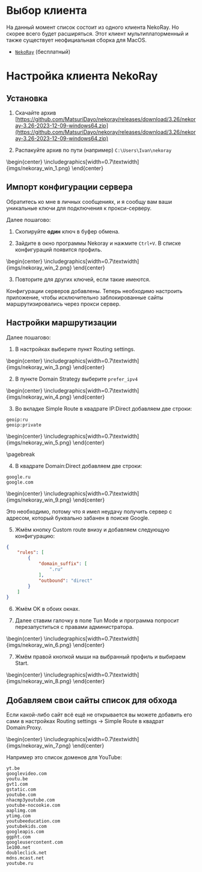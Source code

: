 # Выбор клиента
На данный момент список состоит из одного клиента NekoRay. Но скорее всего будет расширяться. Этот клиент мультиплаторменный и также существует неофициальная сборка для MacOS.

- [`NekoRay`](https://github.com/MatsuriDayo/nekoray) (бесплатный)

# Настройка клиента NekoRay

## Установка

1. Скачайте архив [https://github.com/MatsuriDayo/nekoray/releases/download/3.26/nekoray-3.26-2023-12-09-windows64.zip](https://github.com/MatsuriDayo/nekoray/releases/download/3.26/nekoray-3.26-2023-12-09-windows64.zip)

2. Распакуйте архив по пути (например) `C:\Users\Ivan\nekoray`

\begin{center} 
\includegraphics[width=0.7\textwidth]{imgs/nekoray_win_1.png}
\end{center}

## Импорт конфигурации сервера

Обратитесь ко мне в личных сообщениях, и я сообщу вам ваши уникальные ключи для подключения к прокси-серверу.

Далее пошагово:

1. Скопируйте __один__ ключ в буфер обмена.

2. Зайдите в окно программы Nekoray и нажмите `Ctrl+V`. В списке конфигураций появится профиль.

\begin{center} 
\includegraphics[width=0.7\textwidth]{imgs/nekoray_win_2.png}
\end{center}

3. Повторите для других ключей, если такие имеются.

Конфигурации серверов добавлены. Теперь необходимо настроить приложение, чтобы исключительно заблокированные сайты маршрутизировались через прокси сервер.

## Настройки маршрутизации
Далее пошагово:

1. В настройках выберите пункт Routing settings.

\begin{center} 
\includegraphics[width=0.7\textwidth]{imgs/nekoray_win_3.png}
\end{center}

2. В пункте Domain Strategy выберите `prefer_ipv4`

\begin{center} 
\includegraphics[width=0.7\textwidth]{imgs/nekoray_win_4.png}
\end{center}

3. Во вкладке Simple Route в квадрате IP:Direct добавляем две строки:

```
geoip:ru
geoip:private
```


\begin{center} 
\includegraphics[width=0.7\textwidth]{imgs/nekoray_win_5.png}
\end{center}

\pagebreak

4. В квадрате Domain:Direct добавляем две строки:

```
google.ru
google.com
```

\begin{center} 
\includegraphics[width=0.7\textwidth]{imgs/nekoray_win_9.png}
\end{center}

Это необходимо, потому что я имел неудачу получить сервер с адресом, который буквально забанен в поиске Google. 

5. Жмём кнопку Custom route внизу и добавляем следующую конфигурацию:

```json
{
    "rules": [
        {
            "domain_suffix": [
                ".ru"
            ],
            "outbound": "direct"
        }
    ]
}
```

6. Жмём OK в обоих окнах.

7. Далее ставим галочку в поле Tun Mode и программа попросит перезапуститься с правами администратора.

\begin{center} 
\includegraphics[width=0.7\textwidth]{imgs/nekoray_win_6.png}
\end{center}

7. Жмём правой кнопкой мыши на выбранный профиль и выбираем Start.

\begin{center} 
\includegraphics[width=0.7\textwidth]{imgs/nekoray_win_8.png}
\end{center}

## Добавляем свои сайты список для обхода 
Если какой-либо сайт всё ещё не открывается вы можете добавить его сами в настройках Routing settings -> Simple Route в квадрат Domain:Proxy.

\begin{center} 
\includegraphics[width=0.7\textwidth]{imgs/nekoray_win_7.png}
\end{center}

Например это список доменов для YouTube:

```
yt.be
googlevideo.com
youtu.be
gvt1.com
gstatic.com
youtube.com
nhacmp3youtube.com
youtube-nocookie.com
aaplimg.com
ytimg.com
youtubeeducation.com
youtubekids.com
googleapis.com
ggpht.com
googleusercontent.com
1e100.net
doubleclick.net
mdns.mcast.net
youtube.ru
```